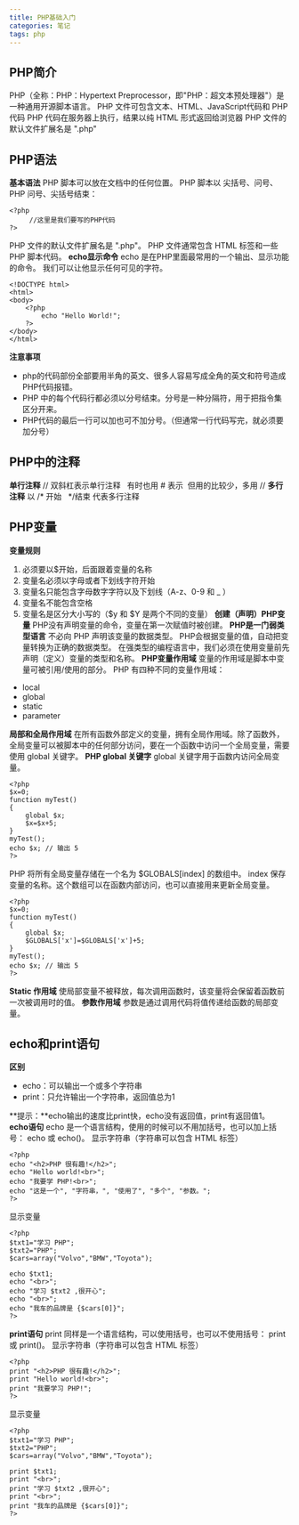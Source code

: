 ```yaml
---
title: PHP基础入门
categories: 笔记
tags: php
---
```


## PHP简介
PHP（全称：PHP：Hypertext Preprocessor，即"PHP：超文本预处理器"）是一种通用开源脚本语言。
PHP 文件可包含文本、HTML、JavaScript代码和 PHP 代码
PHP 代码在服务器上执行，结果以纯 HTML 形式返回给浏览器
PHP 文件的默认文件扩展名是 ".php"

## PHP语法
**基本语法**
PHP 脚本可以放在文档中的任何位置。
PHP 脚本以 尖括号、问号、PHP<?php 开始，以 ?> 问号、尖括号结束：
```
<?php
     //这里是我们要写的PHP代码
?>
```
PHP 文件的默认文件扩展名是 ".php"。
PHP 文件通常包含 HTML 标签和一些 PHP 脚本代码。
**echo显示命令**
echo 是在PHP里面最常用的一个输出、显示功能的命令。
我们可以让他显示任何可见的字符。
```
<!DOCTYPE html>
<html>
<body> 
    <?php
        echo "Hello World!";
    ?>
</body>
</html>
```
**注意事项**
* php的代码部份全部要用半角的英文、很多人容易写成全角的英文和符号造成PHP代码报错。
* PHP 中的每个代码行都必须以分号结束。分号是一种分隔符，用于把指令集区分开来。
* PHP代码的最后一行可以加也可不加分号。（但通常一行代码写完，就必须要加分号）

## PHP中的注释
**单行注释**
// 双斜杠表示单行注释   有时也用 # 表示  但用的比较少，多用 //
**多行注释**
以 /* 开始   */结束 代表多行注释

## PHP变量
**变量规则**
1. 必须要以$开始，后面跟着变量的名称
2. 变量名必须以字母或者下划线字符开始
3. 变量名只能包含字母数字字符以及下划线（A-z、0-9 和 _ ）
4. 变量名不能包含空格
5. 变量名是区分大小写的（$y 和 $Y 是两个不同的变量）
**创建（声明）PHP变量**
PHP没有声明变量的命令，变量在第一次赋值时被创建。
**PHP是一门弱类型语言**
不必向 PHP 声明该变量的数据类型。
PHP会根据变量的值，自动把变量转换为正确的数据类型。
在强类型的编程语言中，我们必须在使用变量前先声明（定义）变量的类型和名称。
**PHP变量作用域**
变量的作用域是脚本中变量可被引用/使用的部分。
PHP 有四种不同的变量作用域：
* local
* global
* static
* parameter

**局部和全局作用域**
在所有函数外部定义的变量，拥有全局作用域。除了函数外，全局变量可以被脚本中的任何部分访问，要在一个函数中访问一个全局变量，需要使用 global 关键字。
**PHP global 关键字**
global 关键字用于函数内访问全局变量。
```
<?php
$x=0;
function myTest()
{
    global $x;
    $x=$x+5;
}
myTest();
echo $x; // 输出 5
?>
```
PHP 将所有全局变量存储在一个名为 $GLOBALS[index] 的数组中。 index 保存变量的名称。这个数组可以在函数内部访问，也可以直接用来更新全局变量。
```
<?php
$x=0;
function myTest()
{
    global $x;
    $GLOBALS['x']=$GLOBALS['x']+5;
}
myTest();
echo $x; // 输出 5
?>
```
**Static 作用域**
使局部变量不被释放，每次调用函数时，该变量将会保留着函数前一次被调用时的值。
**参数作用域**
参数是通过调用代码将值传递给函数的局部变量。

## echo和print语句
**区别**
* echo：可以输出一个或多个字符串
* print：只允许输出一个字符串，返回值总为1

**提示：**echo输出的速度比print快，echo没有返回值，print有返回值1。
**echo语句**
echo 是一个语言结构，使用的时候可以不用加括号，也可以加上括号： echo 或 echo()。
显示字符串（字符串可以包含 HTML 标签）
```
<?php
echo "<h2>PHP 很有趣!</h2>";
echo "Hello world!<br>";
echo "我要学 PHP!<br>";
echo "这是一个", "字符串，", "使用了", "多个", "参数。";
?>
```
显示变量
```
<?php
$txt1="学习 PHP";
$txt2="PHP";
$cars=array("Volvo","BMW","Toyota");
 
echo $txt1;
echo "<br>";
echo "学习 $txt2 ,很开心";
echo "<br>";
echo "我车的品牌是 {$cars[0]}";
?>
```
**print语句**
print 同样是一个语言结构，可以使用括号，也可以不使用括号： print 或 print()。
显示字符串（字符串可以包含 HTML 标签）
```
<?php
print "<h2>PHP 很有趣!</h2>";
print "Hello world!<br>";
print "我要学习 PHP!";
?>
```
显示变量
```
<?php
$txt1="学习 PHP";
$txt2="PHP";
$cars=array("Volvo","BMW","Toyota");
 
print $txt1;
print "<br>";
print "学习 $txt2 ,很开心";
print "<br>";
print "我车的品牌是 {$cars[0]}";
?>
```


















